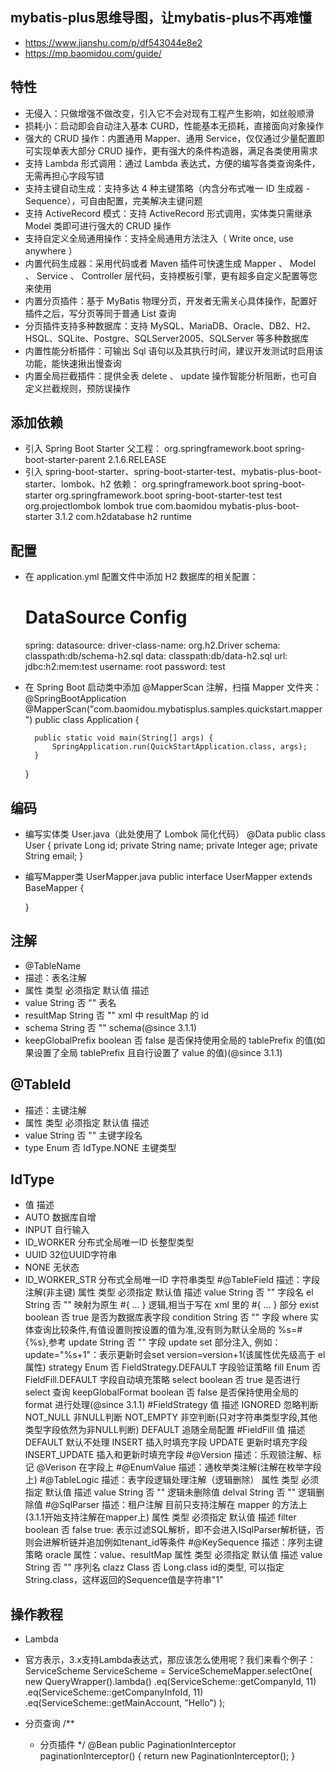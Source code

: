 ## mybatis-plus思维导图，让mybatis-plus不再难懂
- https://www.jianshu.com/p/df543044e8e2
- https://mp.baomidou.com/guide/


## 特性
   - 无侵入：只做增强不做改变，引入它不会对现有工程产生影响，如丝般顺滑
   - 损耗小：启动即会自动注入基本 CURD，性能基本无损耗，直接面向对象操作
   - 强大的 CRUD 操作：内置通用 Mapper、通用 Service，仅仅通过少量配置即可实现单表大部分 CRUD 操作，更有强大的条件构造器，满足各类使用需求
   - 支持 Lambda 形式调用：通过 Lambda 表达式，方便的编写各类查询条件，无需再担心字段写错
   - 支持主键自动生成：支持多达 4 种主键策略（内含分布式唯一 ID 生成器 - Sequence），可自由配置，完美解决主键问题
   - 支持 ActiveRecord 模式：支持 ActiveRecord 形式调用，实体类只需继承 Model 类即可进行强大的 CRUD 操作
   - 支持自定义全局通用操作：支持全局通用方法注入（ Write once, use anywhere ）
   - 内置代码生成器：采用代码或者 Maven 插件可快速生成 Mapper 、 Model 、 Service 、 Controller 层代码，支持模板引擎，更有超多自定义配置等您来使用
   - 内置分页插件：基于 MyBatis 物理分页，开发者无需关心具体操作，配置好插件之后，写分页等同于普通 List 查询
   - 分页插件支持多种数据库：支持 MySQL、MariaDB、Oracle、DB2、H2、HSQL、SQLite、Postgre、SQLServer2005、SQLServer 等多种数据库
   - 内置性能分析插件：可输出 Sql 语句以及其执行时间，建议开发测试时启用该功能，能快速揪出慢查询
   - 内置全局拦截插件：提供全表 delete 、 update 操作智能分析阻断，也可自定义拦截规则，预防误操作

## 添加依赖
- 引入 Spring Boot Starter 父工程：
    <parent>
        <groupId>org.springframework.boot</groupId>
        <artifactId>spring-boot-starter-parent</artifactId>
        <version>2.1.6.RELEASE</version>
        <relativePath/>
    </parent>
- 引入 spring-boot-starter、spring-boot-starter-test、mybatis-plus-boot-starter、lombok、h2 依赖：
    <dependencies>
        <dependency>
            <groupId>org.springframework.boot</groupId>
            <artifactId>spring-boot-starter</artifactId>
        </dependency>
        <dependency>
            <groupId>org.springframework.boot</groupId>
            <artifactId>spring-boot-starter-test</artifactId>
            <scope>test</scope>
        </dependency>
        <dependency>
            <groupId>org.projectlombok</groupId>
            <artifactId>lombok</artifactId>
            <optional>true</optional>
        </dependency>
        <dependency>
            <groupId>com.baomidou</groupId>
            <artifactId>mybatis-plus-boot-starter</artifactId>
            <version>3.1.2</version>
        </dependency>
        <dependency>
            <groupId>com.h2database</groupId>
            <artifactId>h2</artifactId>
            <scope>runtime</scope>
        </dependency>
    </dependencies>
    
## 配置
- 在 application.yml 配置文件中添加 H2 数据库的相关配置：
    # DataSource Config
    spring:
      datasource:
        driver-class-name: org.h2.Driver
        schema: classpath:db/schema-h2.sql
        data: classpath:db/data-h2.sql
        url: jdbc:h2:mem:test
        username: root
        password: test
- 在 Spring Boot 启动类中添加 @MapperScan 注解，扫描 Mapper 文件夹：
    @SpringBootApplication
    @MapperScan("com.baomidou.mybatisplus.samples.quickstart.mapper")
    public class Application {
    
        public static void main(String[] args) {
            SpringApplication.run(QuickStartApplication.class, args);
        }
    }
## 编码
- 编写实体类 User.java（此处使用了 Lombok 简化代码）
  @Data
  public class User {
      private Long id;
      private String name;
      private Integer age;
      private String email;
  }
- 编写Mapper类 UserMapper.java
  public interface UserMapper extends BaseMapper<User> {
  
  }
  
## 注解
  - @TableName
  - 描述：表名注解
  - 属性	                 类型	必须指定	默认值	描述
  - value	            String	   否	  ""	表名
  - resultMap	        String	   否	  ""	xml 中 resultMap 的 id
  - schema	            String	   否	  ""	schema(@since 3.1.1)
  - keepGlobalPrefix	boolean    否	false	是否保持使用全局的 tablePrefix 的值(如果设置了全局 tablePrefix 且自行设置了 value 的值)(@since 3.1.1)
## @TableId
  - 描述：主键注解
  - 属性	         类型	必须指定	 默认值	         描述
  - value	    String	   否	  ""	        主键字段名
  - type	    Enum	   否	  IdType.NONE	主键类型
## IdType
  - 值	            描述
  - AUTO	        数据库自增
  - INPUT	        自行输入
  - ID_WORKER	    分布式全局唯一ID 长整型类型
  - UUID	        32位UUID字符串
  - NONE	        无状态
  - ID_WORKER_STR	分布式全局唯一ID 字符串类型
  #@TableField
  描述：字段注解(非主键)
  属性	类型	必须指定	默认值	描述
  value	String	否	""	字段名
  el	String	否	""	映射为原生 #{ ... } 逻辑,相当于写在 xml 里的 #{ ... } 部分
  exist	boolean	否	true	是否为数据库表字段
  condition	String	否	""	字段 where 实体查询比较条件,有值设置则按设置的值为准,没有则为默认全局的 %s=#{%s},参考
  update	String	否	""	字段 update set 部分注入, 例如：update="%s+1"：表示更新时会set version=version+1(该属性优先级高于 el 属性)
  strategy	Enum	否	FieldStrategy.DEFAULT	字段验证策略
  fill	Enum	否	FieldFill.DEFAULT	字段自动填充策略
  select	boolean	否	true	是否进行 select 查询
  keepGlobalFormat	boolean	否	false	是否保持使用全局的 format 进行处理(@since 3.1.1)
  #FieldStrategy
  值	描述
  IGNORED	忽略判断
  NOT_NULL	非NULL判断
  NOT_EMPTY	非空判断(只对字符串类型字段,其他类型字段依然为非NULL判断)
  DEFAULT	追随全局配置
  #FieldFill
  值	描述
  DEFAULT	默认不处理
  INSERT	插入时填充字段
  UPDATE	更新时填充字段
  INSERT_UPDATE	插入和更新时填充字段
  #@Version
  描述：乐观锁注解、标记 @Verison 在字段上
  #@EnumValue
  描述：通枚举类注解(注解在枚举字段上)
  #@TableLogic
  描述：表字段逻辑处理注解（逻辑删除）
  属性	类型	必须指定	默认值	描述
  value	String	否	""	逻辑未删除值
  delval	String	否	""	逻辑删除值
  #@SqlParser
  描述：租户注解 目前只支持注解在 mapper 的方法上(3.1.1开始支持注解在mapper上)
  属性	类型	必须指定	默认值	描述
  filter	boolean	否	false	true: 表示过滤SQL解析，即不会进入ISqlParser解析链，否则会进解析链并追加例如tenant_id等条件
  #@KeySequence
  描述：序列主键策略 oracle
  属性：value、resultMap
  属性	类型	必须指定	默认值	描述
  value	String	否	""	序列名
  clazz	Class	否	Long.class	id的类型, 可以指定String.class，这样返回的Sequence值是字符串"1"
  
 



## 操作教程
- Lambda
- 官方表示，3.x支持Lambda表达式，那应该怎么使用呢？我们来看个例子：
  ServiceScheme ServiceScheme = ServiceSchemeMapper.selectOne(
                  new QueryWrapper<ServiceScheme>().lambda()
                          .eq(ServiceScheme::getCompanyId, 11)
                          .eq(ServiceScheme::getCompanyInfoId, 11)
                          .eq(ServiceScheme::getMainAccount, "Hello")
  );
          
- 分页查询
    /**
     * 分页插件
     */
    @Bean
    public PaginationInterceptor paginationInterceptor() {
        return new PaginationInterceptor();
    }
